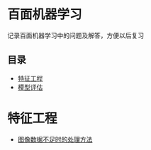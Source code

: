 # 百面机器学习

记录百面机器学习中的问题及解答，方便以后复习

## 目录
- [特征工程](#特征工程)
- [模型评估](#模型评估)

# 特征工程
- [图像数据不足时的处理方法](https://github.com/ludandandan/The-Quest-for-Machine-Learning/blob/master/Chapter01_Feature/07.md)